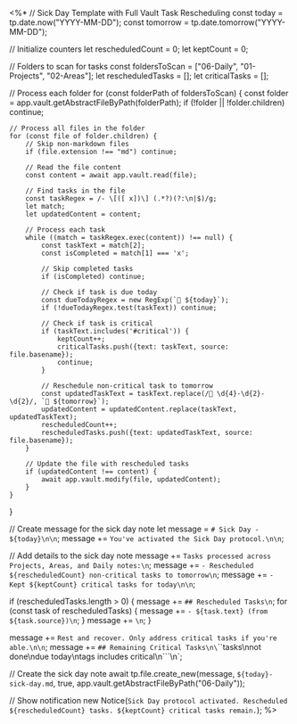 <%*
// Sick Day Template with Full Vault Task Rescheduling
const today = tp.date.now("YYYY-MM-DD");
const tomorrow = tp.date.tomorrow("YYYY-MM-DD");

// Initialize counters
let rescheduledCount = 0;
let keptCount = 0;

// Folders to scan for tasks
const foldersToScan = ["06-Daily", "01-Projects", "02-Areas"];
let rescheduledTasks = [];
let criticalTasks = [];

// Process each folder
for (const folderPath of foldersToScan) {
    const folder = app.vault.getAbstractFileByPath(folderPath);
    if (!folder || !folder.children) continue;
    
    // Process all files in the folder
    for (const file of folder.children) {
        // Skip non-markdown files
        if (file.extension !== "md") continue;
        
        // Read the file content
        const content = await app.vault.read(file);
        
        // Find tasks in the file
        const taskRegex = /- \[([ x])\] (.*?)(?:\n|$)/g;
        let match;
        let updatedContent = content;
        
        // Process each task
        while ((match = taskRegex.exec(content)) !== null) {
            const taskText = match[2];
            const isCompleted = match[1] === 'x';
            
            // Skip completed tasks
            if (isCompleted) continue;
            
            // Check if task is due today
            const dueTodayRegex = new RegExp(`📅 ${today}`);
            if (!dueTodayRegex.test(taskText)) continue;
            
            // Check if task is critical
            if (taskText.includes('#critical')) {
                keptCount++;
                criticalTasks.push({text: taskText, source: file.basename});
                continue;
            }
            
            // Reschedule non-critical task to tomorrow
            const updatedTaskText = taskText.replace(/📅 \d{4}-\d{2}-\d{2}/, `📅 ${tomorrow}`);
            updatedContent = updatedContent.replace(taskText, updatedTaskText);
            rescheduledCount++;
            rescheduledTasks.push({text: updatedTaskText, source: file.basename});
        }
        
        // Update the file with rescheduled tasks
        if (updatedContent !== content) {
            await app.vault.modify(file, updatedContent);
        }
    }
}

// Create message for the sick day note
let message = `# Sick Day - ${today}\n\n`;
message += `You've activated the Sick Day protocol.\n\n`;

// Add details to the sick day note
message += `Tasks processed across Projects, Areas, and Daily notes:\n`;
message += `- Rescheduled ${rescheduledCount} non-critical tasks to tomorrow\n`;
message += `- Kept ${keptCount} critical tasks for today\n\n`;

if (rescheduledTasks.length > 0) {
    message += `## Rescheduled Tasks\n`;
    for (const task of rescheduledTasks) {
        message += `- ${task.text} (from ${task.source})\n`;
    }
    message += `\n`;
}

message += `Rest and recover. Only address critical tasks if you're able.\n\n`;
message += `## Remaining Critical Tasks\n\`\`\`tasks\nnot done\ndue today\ntags includes critical\n\`\`\`\n`;

// Create the sick day note
await tp.file.create_new(message, `${today}-sick-day.md`, true, app.vault.getAbstractFileByPath("06-Daily"));

// Show notification
new Notice(`Sick Day protocol activated. Rescheduled ${rescheduledCount} tasks. ${keptCount} critical tasks remain.`);
%>